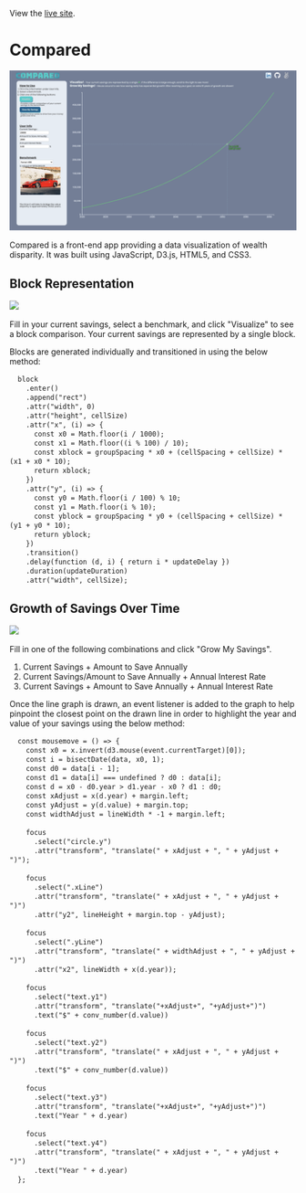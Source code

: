 View the [live site](https://https://darrickyong.github.io/compared/ "Compared").

# Compared
![](https://github.com/darrickyong/compared/blob/master/assets/images/meta.png)

Compared is a front-end app providing a data visualization of wealth disparity. It was built using JavaScript, D3.js, HTML5, and CSS3.

## Block Representation

![](https://github.com/darrickyong/compared/blob/master/assets/images/visualize.gif)

Fill in your current savings, select a benchmark, and click "Visualize" to see a block comparison. Your current savings are represented by a single block.

Blocks are generated individually and transitioned in using the below method:

```
  block
    .enter()
    .append("rect")
    .attr("width", 0)
    .attr("height", cellSize)
    .attr("x", (i) => {
      const x0 = Math.floor(i / 1000);
      const x1 = Math.floor((i % 100) / 10);
      const xblock = groupSpacing * x0 + (cellSpacing + cellSize) * (x1 + x0 * 10);
      return xblock;
    })
    .attr("y", (i) => {
      const y0 = Math.floor(i / 100) % 10;
      const y1 = Math.floor(i % 10);
      const yblock = groupSpacing * y0 + (cellSpacing + cellSize) * (y1 + y0 * 10);
      return yblock;
    })
    .transition()
    .delay(function (d, i) { return i * updateDelay })
    .duration(updateDuration)
    .attr("width", cellSize);
  ```


## Growth of Savings Over Time

![](https://github.com/darrickyong/compared/blob/master/assets/images/grow.gif)

Fill in one of the following combinations and click "Grow My Savings".

1. Current Savings + Amount to Save Annually
2. Current Savings/Amount to Save Annually + Annual Interest Rate
3. Current Savings + Amount to Save Annually + Annual Interest Rate

Once the line graph is drawn, an event listener is added to the graph to help pinpoint the closest point on the drawn line in order to highlight the year and value of your savings using the below method:

```
  const mousemove = () => {
    const x0 = x.invert(d3.mouse(event.currentTarget)[0]);
    const i = bisectDate(data, x0, 1);
    const d0 = data[i - 1];
    const d1 = data[i] === undefined ? d0 : data[i];
    const d = x0 - d0.year > d1.year - x0 ? d1 : d0;
    const xAdjust = x(d.year) + margin.left;
    const yAdjust = y(d.value) + margin.top;
    const widthAdjust = lineWidth * -1 + margin.left;

    focus
      .select("circle.y")
      .attr("transform", "translate(" + xAdjust + ", " + yAdjust + ")");

    focus
      .select(".xLine")
      .attr("transform", "translate(" + xAdjust + ", " + yAdjust + ")")
      .attr("y2", lineHeight + margin.top - yAdjust);

    focus
      .select(".yLine")
      .attr("transform", "translate(" + widthAdjust + ", " + yAdjust + ")")
      .attr("x2", lineWidth + x(d.year));

    focus
      .select("text.y1")
      .attr("transform", "translate("+xAdjust+", "+yAdjust+")")
      .text("$" + conv_number(d.value))

    focus
      .select("text.y2")
      .attr("transform", "translate(" + xAdjust + ", " + yAdjust + ")")
      .text("$" + conv_number(d.value))

    focus
      .select("text.y3")
      .attr("transform", "translate("+xAdjust+", "+yAdjust+")")
      .text("Year " + d.year)

    focus
      .select("text.y4")
      .attr("transform", "translate(" + xAdjust + ", " + yAdjust + ")")
      .text("Year " + d.year)
  };
  ```